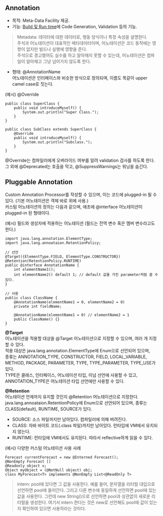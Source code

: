 ## Annotation
- 목적: Meta-Data Facility 제공.
- 기능: [Build 및 Run time][1]에 Code Generation, Validation 등의 기능.
> Metadata: 데이터에 대한 데이터로, 행동 양식이나 특정 속성을 설명한다.  
> 주석과 어노테이션이 대표적인 메타데이터이며, 어노테이션은 코드 동작에는 영향이 없지만 빌드나 실행에 영향을 준다.  
> 주석으로 경고했어도 실수를 하고 알아채지 못할 수 있는데, 어노테이션은 컴파일이 알아채고 그냥 넘어가지 않도록 한다.
- 형태: @AnnotationName  
어노테이션은 인터페이스와 비슷한 방식으로 정의되며, 이름도 똑같이 upper camel case로 짓는다.  
  
(예시) @Override
```
public class SuperClass {
    public void introduceMyself() {
        System.out.println("Super Class.");
    }
}

public class SubClass extends SuperClass {
    @Override
    public void introduceMyself() {
        System.out.println("Subclass.");
    }
}
```
@Override는 컴파일러에게 오버라이드 여부를 알려 validation 검사를 하도록 한다.  
그 외에 @Deprecated는 호출을 막고, @SuppressWarnings는 워닝을 숨긴다.

## Pluggable Annotation
Custom Annotation Processor를 작성할 수 있으며, 이는 코드에 plugged-in 될 수 있다. (기본 어노테이션은 객체 바로 위에 사용.)  
커스텀 어노테이션의 정의는 다음과 같으며, 애초에 @interface 어노테이션이 plugged-in 된 형태이다.  
  
(예시) 필드와 생성자에 적용하는 어노테이션 (필드는 전역 변수 혹은 멤버 변수라고도 한다.)
```
import java.lang.annotation.ElementType;
import java.lang.annoataion.RetentionPolicy;

// 선언
@Target({ElementType.FIELD, ElementType.CONSTRUCTOR})
@Retention(RetentionPolicy.RUNTIME)
public @interface AnnotationName {
    int elementName1();
    int elementName2() default 1; // default 값을 가진 parameter처럼 쓸 수 있다. 
}

// 사용
public class ClassName {
    @AnnotationName(elementName1 = 0, elementName2 = 0)
    private int fieldName;
    
    @AnnotationName(elementName1 = 0) // elementName2 = 1
    public ClassName() {}
}
```
**@Target**  
어노테이션을 적용할 대상을 @Target 어노테이션으로 지정할 수 있으며, 여러 개 지정할 수 있다.  
적용 대상은 java.lang.annotation.ElementType에 Enum으로 선언되어 있으며,  
종류는 ANNOTATION_TYPE, CONSTRUCTOR, FIELD, LOCAL_VARIABLE, METHOD, PACKAGE, PARAMETER, TYPE, TYPE_PARAMETER, TYPE_USE가 있다.  
TYPE은 클래스, 인터페이스, 어노테이션 타입, 이넘 선언에 사용할 수 있고, ANNOTATION_TYPE은 어노테이션 타입 선언에만 사용할 수 있다.  
  
**@Retention**  
어노테이션 언제까지 유지할 것인지 @Retention 어노테이션으로 지정한다.  
java.lang.annoataion.RetentionPolicy에 Enum으로 선언되어 있으며, 종류는 CLASS(default), RUNTIME, SOURCE가 있다.
- SOURCE: 소스 파일까지만 남아있다. 컴파일러에 의해 버려진다.
- CLASS: 자바 바이트 코드(.class 파일)까지만 남아있다. 런타임에 VM에서 유지되지 않는다.
- RUNTIME: 런타임에 VM에서도 유지된다. 따라서 reflective하게 읽을 수 있다.  

(예시) 다양한 커스텀 어노테이션 사용 사례
```
Forecast currentForecast = new @Interned Forecast();
@NonEmpty Forecast []
@Readonly object x;
Object myObject = (@NotNull object) obj;
class MyForecast<T> implements @NonEmpty List<@ReadOnly T>
```
> intern: pool에 있다면 그 값을 사용한다.
> 예를 들어, 문자열을 리터럴 대입으로 선언하면 pool에 들어간다. 그리고 다른 변수에 동일하게 선언하면 pool에 있는 값을 사용한다.
> 그런데 new String()으로 선언하면 pool과 상관없이 새로운 리터럴을 생성한다.
> 여기서 intern 한다는 것은 new로 선언해도 pool에 값이 있는지 확인하여 있으면 사용하라는 것이다.

[1]: https://github.com/ipari3/java/blob/main/%EB%AC%B8%EB%B2%95/%EC%9E%90%EB%B0%94%20%EB%B2%84%EC%A0%84%20%EC%84%A4%EB%AA%85/Build,%20Compile,%20Run.md
